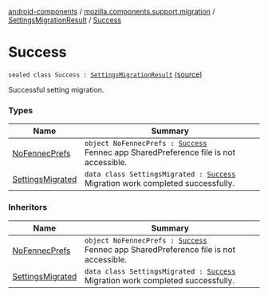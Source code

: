 [android-components](../../../index.md) / [mozilla.components.support.migration](../../index.md) / [SettingsMigrationResult](../index.md) / [Success](./index.md)

# Success

`sealed class Success : `[`SettingsMigrationResult`](../index.md) [(source)](https://github.com/mozilla-mobile/android-components/blob/master/components/support/migration/src/main/java/mozilla/components/support/migration/FennecSettingsMigrator.kt#L108)

Successful setting migration.

### Types

| Name | Summary |
|---|---|
| [NoFennecPrefs](-no-fennec-prefs/index.md) | `object NoFennecPrefs : `[`Success`](./index.md)<br>Fennec app SharedPreference file is not accessible. |
| [SettingsMigrated](-settings-migrated/index.md) | `data class SettingsMigrated : `[`Success`](./index.md)<br>Migration work completed successfully. |

### Inheritors

| Name | Summary |
|---|---|
| [NoFennecPrefs](-no-fennec-prefs/index.md) | `object NoFennecPrefs : `[`Success`](./index.md)<br>Fennec app SharedPreference file is not accessible. |
| [SettingsMigrated](-settings-migrated/index.md) | `data class SettingsMigrated : `[`Success`](./index.md)<br>Migration work completed successfully. |
